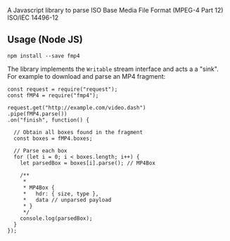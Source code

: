 A Javascript library to parse ISO Base Media File Format (MPEG-4 Part 12) ISO/IEC 14496-12

## Usage (Node JS)

```
npm install --save fmp4
```

The library implements the `Writable` stream interface and acts a a "sink". For example to download
and parse an MP4 fragment:

```
const request = require("request");
const fMP4 = require("fmp4");

request.get("http://example.com/video.dash")
.pipe(fMP4.parse())
.on("finish", function() {

  // Obtain all boxes found in the fragment
  const boxes = fMP4.boxes;

  // Parse each box
  for (let i = 0; i < boxes.length; i++) {
    let parsedBox = boxes[i].parse(); // MP4Box

    /**
     *
     * MP4Box {
     *   hdr: { size, type },
     *   data // unparsed payload
     * }
     */
    console.log(parsedBox);
  }
});
```